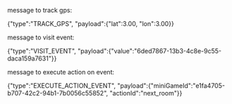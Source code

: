 message to track gps:

{"type":"TRACK_GPS", "payload":{"lat":3.00, "lon":3.00}}

message to visit event:

{"type":"VISIT_EVENT", "payload":{"value":"6ded7867-13b3-4c8e-9c55-daca159a7631"}}

message to execute action on event: 

{"type":"EXECUTE_ACTION_EVENT", "payload":{"miniGameId":"e1fa4705-b707-42c2-94b1-7b0056c55852", "actionId":"next_room"}}
